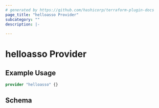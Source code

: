 ```yaml
---
# generated by https://github.com/hashicorp/terraform-plugin-docs
page_title: "helloasso Provider"
subcategory: ""
description: |-
  
---
```


# helloasso Provider



## Example Usage

```terraform
provider "helloasso" {}
```

<!-- schema generated by tfplugindocs -->
## Schema

